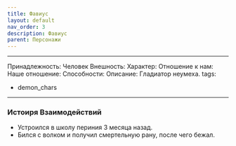```yaml
---
title: Фавиус
layout: default
nav_order: 3
description: Фавиус
parent: Персонажи
---
```


---
Принадлежность: Человек
Внешность: 
Характер: 
Отношение к нам: 
Наше отношение: 
Способности: 
Описание: Гладиатор неумеха.
tags:
  - demon_chars
---
### Истоиря Взаимодействий
- Устроился в школу периния 3 месяца назад. 
- Бился с волком и получил смертельную рану, после чего бежал.

